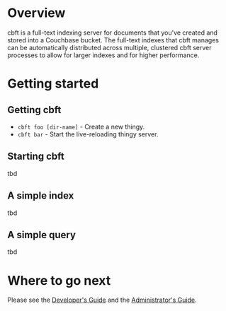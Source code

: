 # Overview

cbft is a full-text indexing server for documents that you've created
and stored into a Couchbase bucket.  The full-text indexes that cbft
manages can be automatically distributed across multiple, clustered
cbft server processes to allow for larger indexes and for higher
performance.

# Getting started

## Getting cbft

* `cbft foo [dir-name]` - Create a new thingy.
* `cbft bar` - Start the live-reloading thingy server.

## Starting cbft

tbd

## A simple index

tbd

## A simple query

tbd

# Where to go next

Please see the [Developer's Guide](dev-guide.md) and the [Administrator's Guide](admin-guide.md).
